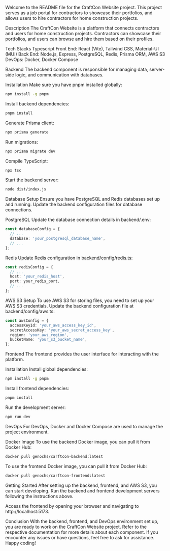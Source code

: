 Welcome to the README file for the CraftCon Website project. 
This project serves as a job portal for contractors to showcase their portfolios, 
and allows users to hire contractors for home construction projects.

Description
The CraftCon Website is a platform that connects contractors and users for home construction projects. 
Contractors can showcase their portfolios, and users can browse and hire them based on their profiles.

Tech Stacks
Typescript
Front End: React (Vite), Tailwind CSS, Material-UI (MUI)
Back End: Node.js, Express, PostgreSQL, Redis, Prisma ORM, AWS S3
DevOps: Docker, Docker Compose

Backend
The backend component is responsible for managing data, server-side logic, and communication with databases.

Installation
Make sure you have pnpm installed globally:
```bash
npm install -g pnpm
```
Install backend dependencies:
```bash
pnpm install
```
Generate Prisma client:
```bash
npx prisma generate
```
Run migrations:
```bash
npx prisma migrate dev
```
Compile TypeScript:
```bash
npx tsc
```

Start the backend server:
```bash
node dist/index.js
```

Database Setup
Ensure you have PostgreSQL and Redis databases set up and running. Update the backend configuration files for database connections.

PostgreSQL
Update the database connection details in backend/.env:
```ts
const databaseConfig = {
  // ...
  database: 'your_postgresql_database_name',
  // ...
};
```
Redis
Update Redis configuration in backend/config/redis.ts:
```ts
const redisConfig = {
  // ...
  host: 'your_redis_host',
  port: your_redis_port,
  // ...
};
```
AWS S3 Setup
To use AWS S3 for storing files, you need to set up your AWS S3 credentials. Update the backend configuration file at backend/config/aws.ts:
```ts
const awsConfig = {
  accessKeyId: 'your_aws_access_key_id',
  secretAccessKey: 'your_aws_secret_access_key',
  region: 'your_aws_region',
  bucketName: 'your_s3_bucket_name',
};
```
Frontend
The frontend provides the user interface for interacting with the platform.

Installation
Install global dependencies:
```bash
npm install -g pnpm
```
Install frontend dependencies:
```bash
pnpm install
```
Run the development server:
```bash
npm run dev
```
DevOps
For DevOps, Docker and Docker Compose are used to manage the project environment.

Docker Image
To use the backend Docker image, you can pull it from Docker Hub:
```bash
docker pull genochs/carftcon-backend:latest
```
To use the frontend Docker image, you can pull it from Docker Hub:
```bash
docker pull genochs/carftcon-frontend:latest
```
Getting Started
After setting up the backend, frontend, and AWS S3, you can start developing. Run the backend and frontend development servers following the instructions above.

Access the frontend by opening your browser and navigating to http://localhost:5173.

Conclusion
With the backend, frontend, and DevOps environment set up, you are ready to work on the CraftCon Website project. Refer to the respective documentation for more details about each component. If you encounter any issues or have questions, feel free to ask for assistance. Happy coding!
